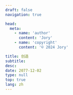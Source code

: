 ```yaml
---
draft: false
navigation: true

head:
  meta:
    - name: 'author'
      content: 'Jory'
    - name: 'copyright'
      content: '© 2024 Jory'

title: 创造
subtitle: 
desc: 
date: 2077-12-02
type: null
top: true
lang: zh
---
```

